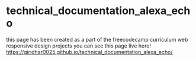 # technical_documentation_alexa_echo
this page has been created as a part of the freecodecamp curriculum web responsive design projects
you can see this page live here!
https://giridhar0025.github.io/technical_documentation_alexa_echo/
